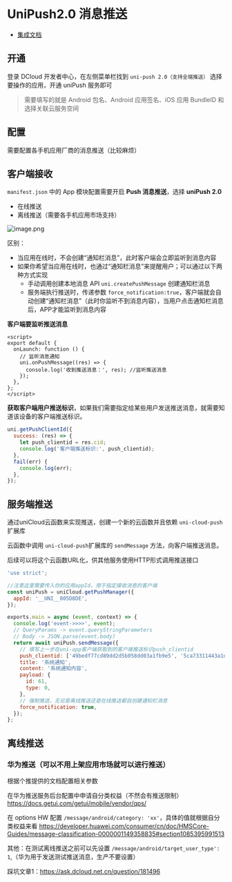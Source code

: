 # UniPush2.0 消息推送

- [集成文档](https://uniapp.dcloud.net.cn/unipush-v2.html)

## 开通

登录 DCloud 开发者中心，在左侧菜单栏找到 `uni-push 2.0（支持全端推送）` 选择要操作的应用，开通 uniPush 服务即可

> 需要填写的就是 Android 包名、Android 应用签名、iOS 应用 BundleID 和 选择关联云服务空间

## 配置

需要配置各手机应用厂商的消息推送（比较麻烦）

## 客户端接收

`manifest.json` 中的 App 模块配置需要开启 **Push 消息推送**，选择 **uniPush 2.0**

- 在线推送
- 离线推送（需要各手机应用市场支持）

![image.png](https://cdn.nlark.com/yuque/0/2024/png/35988724/1709176914560-f6f41a55-e1fe-447f-a100-85405e8bb29b.png#averageHue=%23282922&clientId=u982b43a1-542d-4&from=paste&height=377&id=VhXvr&originHeight=453&originWidth=598&originalType=binary&ratio=1.2000000476837158&rotation=0&showTitle=false&size=34522&status=done&style=none&taskId=u9276f155-0641-4bee-8125-9c3e295db10&title=&width=498.33331353134656)

区别：

- 当应用在线时，不会创建“通知栏消息”，此时客户端会立即监听到消息内容
- 如果你希望当应用在线时，也通过“通知栏消息”来提醒用户；可以通过以下两种方式实现
  - 手动调用创建本地消息 API `uni.createPushMessage` 创建通知栏消息
  - 服务端执行推送时，传递参数 `force_notification:true`，客户端就会自动创建“通知栏消息”（此时你监听不到消息内容），当用户点击通知栏消息后，APP才能监听到消息内容

**客户端要监听推送消息**

```vue
<script>
export default {
  onLaunch: function () {
    // 监听消息通知
    uni.onPushMessage((res) => {
      console.log('收到推送消息：', res); //监听推送消息
    });
  },
};
</script>
```

**获取客户端用户推送标识**，如果我们需要指定给某些用户发送推送消息，就需要知道该设备的客户端推送标识。

```javascript
uni.getPushClientId({
  success: (res) => {
    let push_clientid = res.cid;
    console.log('客户端推送标识:', push_clientid);
  },
  fail(err) {
    console.log(err);
  },
});
```

## 服务端推送

通过uniCloud云函数来实现推送，创建一个新的云函数并且依赖 `uni-cloud-push` 扩展库

云函数中调用 `uni-cloud-push`扩展库的 `sendMessage` 方法，向客户端推送消息。

后续可以将这个云函数URL化，供其他服务使用HTTP形式调用推送接口

```javascript
'use strict';

//注意这里需要传入你的应用appId，用于指定接收消息的客户端
const uniPush = uniCloud.getPushManager({
  appId: '__UNI__805D8DE',
});

exports.main = async (event, context) => {
  console.log('event->>>>', event);
  // QueryParams -> event.queryStringParameters
  // Body -> JSON.parse(event.body)
  return await uniPush.sendMessage({
    // 填写上一步在uni-app客户端获取到的客户端推送标识push_clientid
    push_clientid: ['49bedf77cd89dd2d5b058dd03a1fb9e5', '5ca73311443a1d14a91365f52be82345'],
    title: '系统通知',
    content: '系统通知内容',
    payload: {
      id: 61,
      type: 0,
    },
    // 强制推送，无论是离线推送还是在线推送都自创建通知栏消息
    force_notification: true,
  });
};
```

## 离线推送

### 华为推送（可以不用上架应用市场就可以进行推送）

根据个推提供的文档配置相关参数

在华为推送服务后台配置中申请自分类权益（不然会有推送限制）https://docs.getui.com/getui/mobile/vendor/qps/

在 options HW 配置 `/message/android/category: 'xx'`，具体的值就根据自分类权益来看 https://developer.huawei.com/consumer/cn/doc/HMSCore-Guides/message-classification-0000001149358835#section1085395991513

其他：在测试离线推送之前可以先设置 `/message/android/target_user_type': 1`,（华为用于发送测试推送消息，生产不要设置）

踩坑文章1：https://ask.dcloud.net.cn/question/181496
